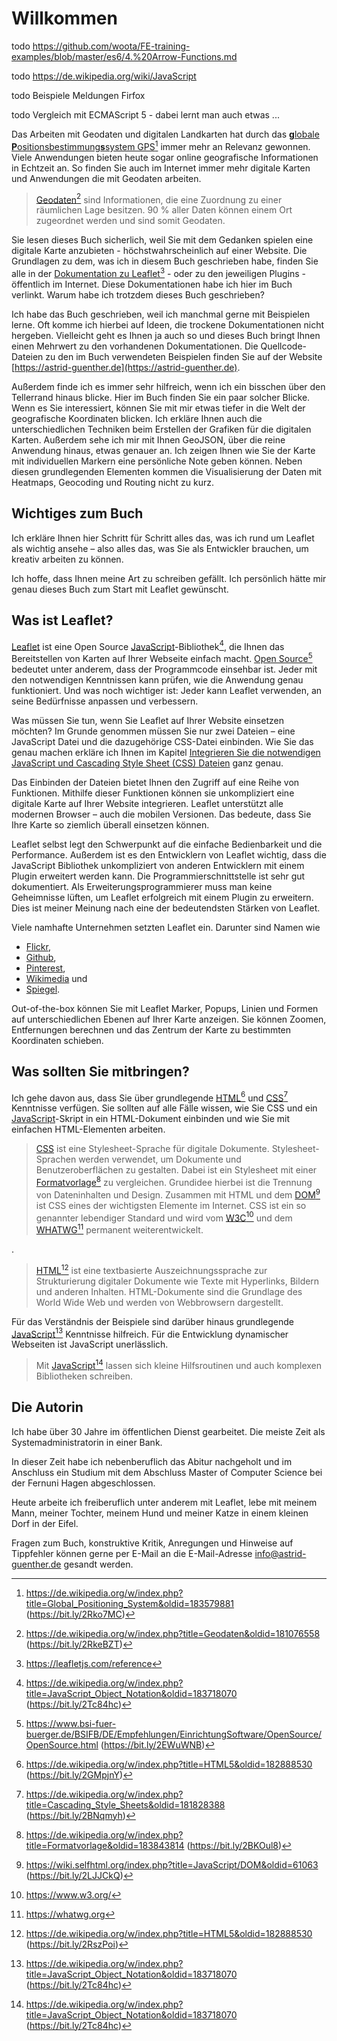 # Willkommen

todo https://github.com/woota/FE-training-examples/blob/master/es6/4.%20Arrow-Functions.md

todo https://de.wikipedia.org/wiki/JavaScript

todo Beispiele Meldungen Firfox 

todo Vergleich mit ECMAScript 5 - dabei lernt man auch etwas ...

Das Arbeiten mit Geodaten und digitalen Landkarten hat durch das 
[**g**lobale **P**ositionsbestimmung**s**system GPS](https://de.wikipedia.org/w/index.php?title=Global_Positioning_System&oldid=183579881)[^1] 
immer mehr an Relevanz gewonnen. 
Viele Anwendungen bieten heute sogar online geografische Informationen in Echtzeit an. 
So finden Sie auch im Internet immer mehr digitale Karten und Anwendungen 
die mit Geodaten arbeiten.

> [Geodaten](https://de.wikipedia.org/w/index.php?title=Geodaten&oldid=181076558)[^2] 
sind Informationen, die eine Zuordnung zu einer räumlichen Lage besitzen. 
90 % aller Daten können einem Ort zugeordnet werden und sind somit Geodaten.

Sie lesen dieses Buch sicherlich, weil Sie mit dem Gedanken spielen eine digitale Karte 
anzubieten - höchstwahrscheinlich auf einer Website. Die Grundlagen zu dem, 
was ich in diesem Buch geschrieben habe, finden Sie alle in der 
[Dokumentation zu Leaflet](https://leafletjs.com/reference)[^3] - oder zu den 
jeweiligen Plugins - öffentlich im Internet. 
Diese Dokumentationen habe ich hier im Buch verlinkt. Warum habe ich trotzdem 
dieses Buch geschrieben?  

Ich habe das Buch geschrieben, 
weil ich manchmal gerne mit Beispielen lerne. Oft komme ich hierbei auf Ideen, 
die trockene Dokumentationen nicht hergeben. Vielleicht geht es Ihnen ja auch 
so und dieses Buch bringt Ihnen einen Mehrwert zu den vorhandenen Dokumentationen. 
Die Quellcode-Dateien zu den im Buch verwendeten Beispielen finden Sie auf der 
Website [https://astrid-guenther.de](https://astrid-guenther.de).

Außerdem finde ich es immer sehr hilfreich, wenn ich ein bisschen über den 
Tellerrand hinaus blicke. Hier im Buch finden Sie ein paar solcher Blicke. 
Wenn es Sie interessiert, können Sie mit mir etwas tiefer in die Welt der 
geografische Koordinaten blicken. Ich erkläre Ihnen auch die unterschiedlichen 
Techniken beim Erstellen der Grafiken für die digitalen Karten. 
Außerdem sehe ich mir mit Ihnen GeoJSON, über die reine Anwendung hinaus, 
etwas genauer an. Ich zeigen Ihnen wie Sie der Karte mit individuellen Markern 
eine persönliche Note geben können. Neben diesen grundlegenden Elementen kommen 
die Visualisierung der Daten mit Heatmaps, Geocoding und Routing nicht zu kurz.

## Wichtiges zum Buch

Ich erkläre Ihnen hier Schritt für Schritt alles das, was ich rund um Leaflet 
als wichtig ansehe – also alles das, was Sie als Entwickler brauchen, um kreativ 
arbeiten zu können.

Ich hoffe, dass Ihnen meine Art zu schreiben gefällt. Ich persönlich hätte mir 
genau dieses Buch zum Start mit Leaflet gewünscht.

## Was ist Leaflet?

[Leaflet](https://leafletjs.com/reference) ist eine 
Open Source [JavaScript](https://de.wikipedia.org/w/index.php?title=JavaScript_Object_Notation&oldid=183718070)-Bibliothek[^4], 
die Ihnen das 
Bereitstellen von Karten auf Ihrer Webseite einfach macht. 
[Open Source](https://www.bsi-fuer-buerger.de/BSIFB/DE/Empfehlungen/EinrichtungSoftware/OpenSource/OpenSource.html)[^5] 
bedeutet unter anderem, dass der Programmcode einsehbar ist. 
Jeder mit den notwendigen Kenntnissen kann prüfen, wie die Anwendung genau 
funktioniert. Und was noch wichtiger ist: Jeder kann Leaflet verwenden, 
an seine Bedürfnisse anpassen und verbessern.

Was müssen Sie tun, wenn Sie Leaflet auf Ihrer Website einsetzen möchten? 
Im Grunde genommen müssen Sie nur zwei Dateien – eine JavaScript Datei und die 
dazugehörige CSS-Datei einbinden. Wie Sie das genau machen erkläre ich Ihnen 
im Kapitel [Integrieren Sie die notwendigen JavaScript und Cascading Style Sheet 
(CSS) Dateien](../eine-erste-karte/wir-beginnen-mit-einer-einfachen-karte#IntegrierenSiedienotwendigenJavaScriptundCascadingStyleSheet) 
ganz genau.

Das Einbinden der Dateien bietet Ihnen den Zugriff auf eine Reihe von Funktionen. Mithilfe dieser Funktionen können sie unkompliziert eine digitale Karte auf Ihrer Website integrieren. Leaflet unterstützt alle modernen Browser – auch die mobilen Versionen. Das bedeute, dass Sie Ihre Karte so ziemlich überall einsetzen können.

Leaflet selbst legt den Schwerpunkt auf die einfache Bedienbarkeit und die Performance. Außerdem ist es den Entwicklern von Leaflet wichtig, dass die JavaScript Bibliothek unkompliziert von anderen Entwicklern mit einem Plugin erweitert werden kann. Die Programmierschnittstelle ist sehr gut dokumentiert. Als Erweiterungsprogrammierer muss man keine Geheimnisse lüften, um Leaflet erfolgreich mit einem Plugin zu erweitern. Dies ist meiner Meinung nach eine der bedeutendsten Stärken von Leaflet.

Viele namhafte Unternehmen setzten Leaflet ein. 
Darunter sind Namen wie 
- [Flickr](https://www.flickr.com), 
- [Github](https://github.com/), 
- [Pinterest](https://www.pinterest.com/), 
- [Wikimedia](https://www.wikimedia.de/) und 
- [Spiegel](http://www.spiegel.de/).

Out-of-the-box können Sie mit Leaflet Marker, Popups, Linien und Formen auf 
unterschiedlichen Ebenen auf Ihrer Karte anzeigen. 
Sie können Zoomen, Entfernungen berechnen und das Zentrum der Karte zu 
bestimmten Koordinaten schieben.

## Was sollten Sie mitbringen?

Ich gehe davon aus, dass Sie über grundlegende [HTML](https://de.wikipedia.org/w/index.php?title=HTML5&oldid=182888530)[^6] 
und [CSS](https://de.wikipedia.org/w/index.php?title=Cascading_Style_Sheets&oldid=181828388)[^7] 
Kenntnisse verfügen. 
Sie sollten auf alle Fälle wissen, wie Sie CSS und ein 
[JavaScript](https://de.wikipedia.org/w/index.php?title=JavaScript_Object_Notation&oldid=183718070)-Skript 
in ein HTML-Dokument einbinden und wie Sie mit einfachen HTML-Elementen 
arbeiten. 

> [CSS](http://www.w3.org/Style/CSS/)
ist eine Stylesheet-Sprache für digitale Dokumente. Stylesheet-Sprachen werden
verwendet, um Dokumente und Benutzeroberflächen zu gestalten. Dabei ist ein
Stylesheet mit einer [Formatvorlage](https://de.wikipedia.org/w/index.php?title=Formatvorlage&oldid=183843814)[^8] zu
vergleichen. Grundidee hierbei ist die Trennung von Dateninhalten und Design.
Zusammen mit HTML und dem [DOM](https://wiki.selfhtml.org/index.php?title=JavaScript/DOM&oldid=61063)[^9] ist CSS
eines der wichtigsten Elemente im Internet. CSS ist ein so genannter lebendiger 
Standard und wird vom [W3C](https://www.w3.org/)[^10] und dem [WHATWG](https://whatwg.org/)[^11] permanent 
weiterentwickelt.  

. 
> [HTML](https://de.wikipedia.org/w/index.php?title=HTML5&oldid=182888530)[^12] 
ist eine textbasierte Auszeichnungssprache zur Strukturierung digitaler 
Dokumente wie Texte mit Hyperlinks, Bildern und anderen Inhalten. HTML-Dokumente 
sind die Grundlage des World Wide Web und werden von Webbrowsern dargestellt.
 
Für das Verständnis der Beispiele sind darüber hinaus grundlegende [JavaScript](https://de.wikipedia.org/w/index.php?title=JavaScript_Object_Notation&oldid=183718070)[^13] 
Kenntnisse hilfreich. Für die Entwicklung dynamischer Webseiten ist JavaScript unerlässlich. 

> Mit [JavaScript](https://de.wikipedia.org/w/index.php?title=JavaScript_Object_Notation&oldid=183718070)[^14] 
lassen sich kleine Hilfsroutinen und auch komplexen Bibliotheken schreiben. 

## Die Autorin

Ich habe über 30 Jahre im öffentlichen Dienst gearbeitet. Die meiste Zeit 
als Systemadministratorin in einer Bank.  

In dieser Zeit habe ich nebenberuflich das Abitur nachgeholt und im 
Anschluss ein Studium mit dem Abschluss Master of Computer Science bei der 
Fernuni Hagen abgeschlossen.  

Heute arbeite ich freiberuflich unter anderem mit Leaflet, lebe mit 
meinem Mann, meiner Tochter, meinem Hund und meiner Katze in einem kleinen Dorf 
in der Eifel.  

Fragen zum Buch, konstruktive Kritik, Anregungen und Hinweise auf Tippfehler können 
gerne per E-Mail an die E-Mail-Adresse 
[info@astrid-guenther.de](mailto:info@astrid-guenther.de) gesandt werden.

[^1]: https://de.wikipedia.org/w/index.php?title=Global_Positioning_System&oldid=183579881 (https://bit.ly/2Rko7MC) 
[^2]: https://de.wikipedia.org/w/index.php?title=Geodaten&oldid=181076558 (https://bit.ly/2RkeBZT)
[^3]: https://leafletjs.com/reference
[^4]: https://de.wikipedia.org/w/index.php?title=JavaScript_Object_Notation&oldid=183718070 (https://bit.ly/2Tc84hc)
[^5]: https://www.bsi-fuer-buerger.de/BSIFB/DE/Empfehlungen/EinrichtungSoftware/OpenSource/OpenSource.html (https://bit.ly/2EWuWNB)
[^6]: https://de.wikipedia.org/w/index.php?title=HTML5&oldid=182888530 (https://bit.ly/2GMpjnY)
[^7]: https://de.wikipedia.org/w/index.php?title=Cascading_Style_Sheets&oldid=181828388 (https://bit.ly/2BNqmyh)
[^8]: https://de.wikipedia.org/w/index.php?title=Formatvorlage&oldid=183843814 (https://bit.ly/2BKOul8)
[^9]: https://wiki.selfhtml.org/index.php?title=JavaScript/DOM&oldid=61063 (https://bit.ly/2LJJCkQ)
[^10]: https://www.w3.org/
[^11]: https://whatwg.org
[^12]: https://de.wikipedia.org/w/index.php?title=HTML5&oldid=182888530 (https://bit.ly/2RszPoi)
[^13]: https://de.wikipedia.org/w/index.php?title=JavaScript_Object_Notation&oldid=183718070 (https://bit.ly/2Tc84hc)
[^14]: https://de.wikipedia.org/w/index.php?title=JavaScript_Object_Notation&oldid=183718070 (https://bit.ly/2Tc84hc)